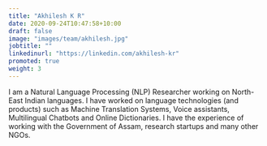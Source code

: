 ```yaml
---
title: "Akhilesh K R"
date: 2020-09-24T10:47:58+10:00
draft: false
image: "images/team/akhilesh.jpg"
jobtitle: ""
linkedinurl: "https://linkedin.com/akhilesh-kr"
promoted: true
weight: 3
---
```


I am a Natural Language Processing (NLP) Researcher working on North-East Indian languages. I have worked on language technologies (and products) such as Machine Translation Systems, Voice assistants, Multilingual Chatbots and Online Dictionaries. I have the experience of working with the Government of Assam, research startups and many other NGOs.
